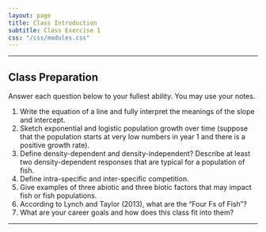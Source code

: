 ```yaml
---
layout: page
title: Class Introduction
subtitle: Class Exercise 1
css: "/css/modules.css"
---
```


----

## Class Preparation

Answer each question below to your fullest ability.  You may use your notes.

1.	Write the equation of a line and fully interpret the meanings of the slope and intercept.
1.	Sketch exponential and logistic population growth over time (suppose that the population starts at very low numbers in year 1 and there is a positive growth rate).
1.	Define density-dependent and density-independent?  Describe at least two density-dependent responses that are typical for a population of fish.
1.	Define intra-specific and inter-specific competition.
1.	Give examples of three abiotic and three biotic factors that may impact fish or fish populations.
1.	According to Lynch and Taylor (2013), what are the “Four Fs of Fish”?
1.	What are your career goals and how does this class fit into them?

----
